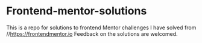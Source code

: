 # Frontend-mentor-solutions
This is a repo for solutions to frontend Mentor challenges I have solved from //https://frontendmentor.io
Feedback on the solutions are welcomed.
